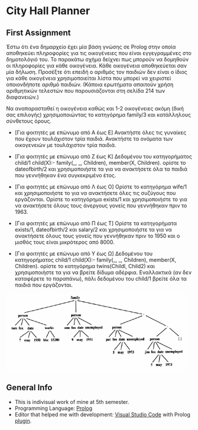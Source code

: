 # City Hall Planner

## First Assignment
Έστω ότι ένα δημαρχείο έχει μία βάση γνώσης σε Prolog στην οποία αποθηκεύει πληροφορίες για τις οικογένειες που είναι εγγεγραμμένες στο δημοτολόγιό του. Το παρακάτω σχήμα δείχνει πως μπορούν να δομηθούν οι πληροφορίες για κάθε οικογένεια. Κάθε οικογένεια αποθηκεύεται σαν μία δήλωση. Προσέξτε ότι επειδή ο αριθμός τον παιδιών δεν είναι ο ίδιος για κάθε οικογένεια χρησιμοποιείται λίστα που μπορεί να χειριστεί οποιονδήποτε αριθμό παιδιών.  (Κάποια ερωτήματα απαιτούν χρήση αριθμητικών τελεστών που παρουσιάζονται στη σελίδα 214 των διαφανειών.)

Να αναπαρασταθεί η οικογένεια καθώς και 1-2 οικογένειες ακόμη (δική σας επιλογής) χρησιμοποιώντας το κατηγόρημα family/3 και κατάλληλους σύνθετους όρους. 

* [Για φοιτητές με επώνυμο από Α έως Ε] Ανακτήστε όλες τις γυναίκες που έχουν τουλάχιστον τρία παιδιά.  Ανακτήστε τα ονόματα των οικογενειών με τουλάχιστον τρία παιδιά.

* [Για φοιτητές με επώνυμο από Ζ έως Κ] Δεδομένου του κατηγορήματος child/1 child(X):- family(_, _, Children), member(X, Children). ορίστε το dateofbirth/2 και χρησιμοποιήστε τα για να ανακτήσετε όλα τα παιδιά που γεννήθηκαν ένα συγκεκριμένο έτος.

* [Για φοιτητές με επώνυμο από Λ έως Ο] Ορίστε το κατηγόρημα wife/1 και χρησιμοποιήστε το για να ανακτήσετε όλες τις συζύγους που εργάζονται. Ορίστε το κατηγόρημα exists/1 και χρησιμοποιήστε το για να ανακτήσετε όλους τους άνεργους γονείς που γεννήθηκαν πριν το 1963.

* [Για φοιτητές με επώνυμο από Π έως Τ] Ορίστε τα κατηγορήματα exists/1, dateofbirth/2 και salary/2 και χρησιμοποιήστε τα για να ανακτήσετε όλους τους γονείς που γεννήθηκαν πριν το 1950 και ο μισθός τους είναι μικρότερος από 8000.

* [Για φοιτητές με επώνυμο από Υ έως Ω] Δεδομένου του κατηγορήματος child/1 child(X):- family(_, _, Children), member(X, Children). ορίστε το κατηγόρημα twins(Childl, Child2) και χρησιμοποιήστε τα για να βρείτε δίδυμα αδέρφια. Εναλλακτικά (αν δεν καταφέρετε το παραπάνω), πάλι δεδομένου του child/1 βρείτε όλα τα παιδιά που εργάζονται.

![Alt text](https://github.com/vagman/City-Hall-Planner/blob/main/1.png)

## General Info
* This is indivisual work of mine at 5th semester.
* Programming Language: [Prolog](https://www.swi-prolog.org/)
* Editor that helped me with development: [Visual Studio Code](https://code.visualstudio.com/) with Prolog [plugin](https://code.visualstudio.com/).
